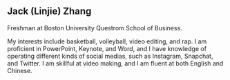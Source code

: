 ## Jack (Linjie) Zhang

Freshman at Boston University Questrom School of Business.

My interests include basketball, volleyball, video editing, and rap. I am proficient in PowerPoint, Keynote, and Word, and I have knowledge of operating different kinds of social medias, such as Instagram, Snapchat, and Twitter. I am skillful at video making, and I am fluent at both English and Chinese.

